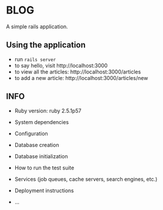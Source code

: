 # BLOG

A simple rails application.

## Using the application

* run `rails server`
* to say hello, visit http://localhost:3000
* to view all the articles: http://localhost:3000/articles
* to add a new article: http://localhost:3000/articles/new

## INFO

* Ruby version: ruby 2.5.1p57

* System dependencies

* Configuration

* Database creation

* Database initialization

* How to run the test suite

* Services (job queues, cache servers, search engines, etc.)

* Deployment instructions

* ...

